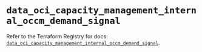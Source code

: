 # `data_oci_capacity_management_internal_occm_demand_signal`

Refer to the Terraform Registry for docs: [`data_oci_capacity_management_internal_occm_demand_signal`](https://registry.terraform.io/providers/oracle/oci/7.19.0/docs/data-sources/capacity_management_internal_occm_demand_signal).
